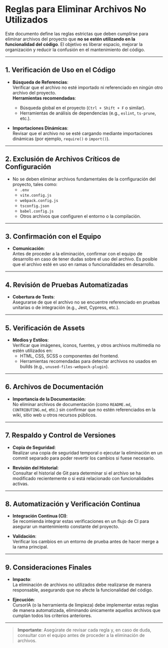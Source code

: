 # Reglas para Eliminar Archivos No Utilizados

Este documento define las reglas estrictas que deben cumplirse para eliminar archivos del proyecto que **no se estén utilizando en la funcionalidad del código**. El objetivo es liberar espacio, mejorar la organización y reducir la confusión en el mantenimiento del código.

---

## 1. Verificación de Uso en el Código

- **Búsqueda de Referencias**:  
  Verificar que el archivo no esté importado ni referenciado en ningún otro archivo del proyecto.  
  **Herramientas recomendadas**:  
  - Búsqueda global en el proyecto (`Ctrl + Shift + F` o similar).  
  - Herramientas de análisis de dependencias (e.g., `eslint`, `ts-prune`, etc.).

- **Importaciones Dinámicas**:  
  Revisar que el archivo no se esté cargando mediante importaciones dinámicas (por ejemplo, `require()` o `import()`).

---

## 2. Exclusión de Archivos Críticos de Configuración

- No se deben eliminar archivos fundamentales de la configuración del proyecto, tales como:
  - `.env`
  - `vite.config.js`
  - `webpack.config.js`
  - `tsconfig.json`
  - `babel.config.js`
  - Otros archivos que configuren el entorno o la compilación.

---

## 3. Confirmación con el Equipo

- **Comunicación**:  
  Antes de proceder a la eliminación, confirmar con el equipo de desarrollo en caso de tener dudas sobre el uso del archivo. Es posible que el archivo esté en uso en ramas o funcionalidades en desarrollo.

---

## 4. Revisión de Pruebas Automatizadas

- **Cobertura de Tests**:  
  Asegurarse de que el archivo no se encuentre referenciado en pruebas unitarias o de integración (e.g., Jest, Cypress, etc.).

---

## 5. Verificación de Assets

- **Medios y Estilos**:  
  Verificar que imágenes, íconos, fuentes, y otros archivos multimedia no estén utilizados en:
  - HTML, CSS, SCSS o componentes del frontend.
  - Herramientas recomendadas para detectar archivos no usados en builds (e.g., `unused-files-webpack-plugin`).

---

## 6. Archivos de Documentación

- **Importancia de la Documentación**:  
  No eliminar archivos de documentación (como `README.md`, `CONTRIBUTING.md`, etc.) sin confirmar que no estén referenciados en la wiki, sitio web u otros recursos públicos.

---

## 7. Respaldo y Control de Versiones

- **Copia de Seguridad**:  
  Realizar una copia de seguridad temporal o ejecutar la eliminación en un commit separado para poder revertir los cambios si fuese necesario.
  
- **Revisión del Historial**:  
  Consultar el historial de Git para determinar si el archivo se ha modificado recientemente o si está relacionado con funcionalidades activas.

---

## 8. Automatización y Verificación Continua

- **Integración Continua (CI)**:  
  Se recomienda integrar estas verificaciones en un flujo de CI para asegurar un mantenimiento constante del proyecto.
  
- **Validación**:  
  Verificar los cambios en un entorno de prueba antes de hacer merge a la rama principal.

---

## 9. Consideraciones Finales

- **Impacto**:  
  La eliminación de archivos no utilizados debe realizarse de manera responsable, asegurando que no afecte la funcionalidad del código.
  
- **Ejecución**:  
  CursorIA (o la herramienta de limpieza) debe implementar estas reglas de manera automatizada, eliminando únicamente aquellos archivos que cumplan todos los criterios anteriores.

---

> **Importante**: Asegúrate de revisar cada regla y, en caso de duda, consultar con el equipo antes de proceder a la eliminación de archivos.
